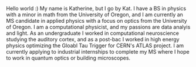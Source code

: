 Hello world :) My name is Katherine, but I go by Kat. I have a BS in physics with a minor in math from the University of Oregon, and I am currently an MS 
candidate in applied physics with a focus on optics from the University of Oregon. I am a computational physicist, and my passions are data analyis 
and light. As an undergraduate I worked in computational neuroscience studying the auditory cortex, and as a post-bac I worked in high energy physics 
optimizing the Gloabl Tau Trigger for CERN's ATLAS project. I am currently applying to industrial internships to complete my MS where I hope to work 
in quantum optics or building microscopes.

<!---
PhysicsKatt/PhysicsKatt is a ✨ special ✨ repository because its `README.md` (this file) appears on your GitHub profile.
You can click the Preview link to take a look at your changes.
--->
